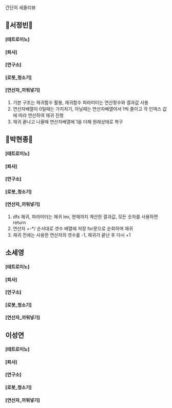 간단히 세줄리뷰

## 🐣서정빈🐣 <br>
#### [테트로미노] <br>
#### [퇴사] <br>
#### [연구소] <br>
#### [로봇_청소기] <br>
#### [연산자_끼워넣기] <br>
  1. 기본 구조는 재귀함수 활용, 재귀함수 파라미터는 연산횟수와 결과값 사용
  2. 연산자배열이 0일때는 가지치기, 아닐때는 연산자배열어서 1씩 줄이고 각 인덱스 값에 따라 연산하여 재귀 진행
  3. 재귀 끝나고 나올때 연산자배열에 1을 더해 원래상태로 복구


## 🐒박현종🐒 <br>
#### [테트로미노] <br>
#### [퇴사] <br>
#### [연구소] <br>
#### [로봇_청소기] <br>
#### [연산자_끼워넣기] <br>
  1. dfs 재귀, 파라미터는 재귀 lev, 현재까지 계산한 결과값, 모든 숫자를 사용하면 return
  2. 연산자 +-*/ 순서대로 갯수 배열에 저장 for문으로 순회하며 재귀
  3. 재귀 전에는 사용한 연산자의 갯수를 -1, 재귀가 끝난 후 다시 +1


## 소세영 <br>
#### [테트로미노] <br>
#### [퇴사] <br>
#### [연구소] <br>
#### [로봇_청소기] <br>
#### [연산자_끼워넣기] <br>
  

## 이성연 <br>
#### [테트로미노] <br>
#### [퇴사] <br>
#### [연구소] <br>
#### [로봇_청소기] <br>
#### [연산자_끼워넣기] <br>
